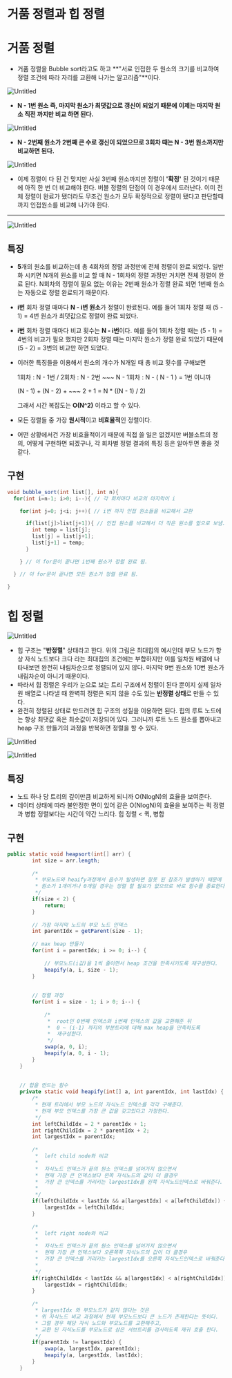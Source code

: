 # 거품 정렬과 힙 정렬

# 거품 정렬

- 거품 정렬을 Bubble sort라고도 하고 **"서로 인접한 두 원소의 크기를 비교하여 정렬 조건에 따라 자리를 교환해 나가는 알고리즘"**이다.

![Untitled](%E1%84%80%E1%85%A5%E1%84%91%E1%85%AE%E1%86%B7%20%E1%84%8C%E1%85%A5%E1%86%BC%E1%84%85%20b1a35/Untitled.png)

- **N - 1번 원소 즉, 마지막 원소가 최댓값으로 갱신이 되었기 때문에 이제는 마지막 원소 직전 까지만 비교 하면 된다.**

![Untitled](%E1%84%80%E1%85%A5%E1%84%91%E1%85%AE%E1%86%B7%20%E1%84%8C%E1%85%A5%E1%86%BC%E1%84%85%20b1a35/Untitled%201.png)

- **N - 2번째 원소가 2번째 큰 수로 갱신이 되었으므로 3회차 때는 N - 3번 원소까지만 비교하면 된다.**

![Untitled](%E1%84%80%E1%85%A5%E1%84%91%E1%85%AE%E1%86%B7%20%E1%84%8C%E1%85%A5%E1%86%BC%E1%84%85%20b1a35/Untitled%202.png)

- 이제 정렬이 다 된 건  맞지만 사실 3번째 원소까지만 정렬이 **'확정'** 된 것이기 때문에 아직 한 번 더 비교해야 한다. 버블 정렬의 단점이 이 경우에서 드러난다. 이미 전체 정렬이 완료가 됐더라도 무조건 원소가 모두 확정적으로 정렬이 됐다고 판단할때 까지 인접원소를 비교해 나가야 한다.

 ****

![Untitled](%E1%84%80%E1%85%A5%E1%84%91%E1%85%AE%E1%86%B7%20%E1%84%8C%E1%85%A5%E1%86%BC%E1%84%85%20b1a35/Untitled%203.png)

## 특징

- **5**개의 원소를 비교하는데 총 4회차의 정렬 과정만에 전체 정렬이 완료 되었다. 일반화 시키면 N개의 원소를 비교 할 때 N - 1회차의 정렬 과정만 거치면 전체 정렬이 완료 된다. N회차의 정렬이 필요 없는 이유는 2번째 원소가 정렬 완료 되면 1번째 원소는 자동으로 정렬 완료되기 때문이다.
- **i번** 회차 정렬 때마다 **N - i번 원소**가 정렬이 완료된다. 예를 들어 1회차 정렬 때 (5 - 1)  = 4번 원소가 최댓값으로 정렬이 완료 되었다.
- **i번** 회차 정렬 때마다 비교 횟수는 **N - i번**이다. 예를 들어 1회차 정렬 때는 (5 - 1) = 4번의 비교가 필요 했지만 2회차 정렬 때는 마지막 원소가 정렬 완료 되었기 때문에 (5 - 2) = 3번의 비교만 하면 되었다.
- 이러한 특징들을 이용해서 원소의 개수가 N개일 때 총 비교 횟수를 구해보면
    
    1회차 : N - 1번 / 2회차 : N - 2번 ~~~ N - 1회차 : N - ( N - 1 ) = 1번 이니까
    
    (N - 1) + (N - 2) + ~~~ 2 + 1 = N * ((N - 1) / 2)
    
    그래서 시간 복잡도는 **O(N^2)** 이라고 할 수 있다. 
    
- 모든 정렬들 중 가장 **원시적**이고 **비효율적**인 정렬이다.
- 어떤 상황에서건 가장 비효율적이기 때문에 직접 쓸 일은 없겠지만 버블소트의 정의, 어떻게 구현하면 되겠구나, 각 회차별 정렬 결과의 특징 등은 알아두면 좋을 것 같다.

## 구현

```java
void bubble_sort(int list[], int n){
  for(int i=n-1; i>0; i--){ // 각 회차마다 비교의 마지막이 i

    for(int j=0; j<i; j++){ // i번 까지 인접 원소들을 비교해서 교환

      if(list[j]>list[j+1]){ // 인접 원소를 비교해서 더 작은 원소를 앞으로 보냄.
        int temp = list[j];
        list[j] = list[j+1];
        list[j+1] = temp;
      }

    } // 이 for문이 끝나면 i번째 원소가 정렬 완료 됨.

  } // 이 for문이 끝나면 모든 원소가 정렬 완료 됨.

}
```

# 힙 정렬

![Untitled](%E1%84%80%E1%85%A5%E1%84%91%E1%85%AE%E1%86%B7%20%E1%84%8C%E1%85%A5%E1%86%BC%E1%84%85%20b1a35/Untitled%204.png)

- 힙 구조는 "**반정렬**" 상태라고 한다. 위의 그림은 최대힙의 예시인데 부모 노드가 항상 자식 노드보다 크다 라는 최대힙의 조건에는 부합하지만 이를 일차원 배열에 나타내보면 완전히 내림차순으로 정렬되어 있지 않다. 마지막 9번 원소와 10번 원소가 내림차순이 아니기 때문이다.
- 따라서 힙 정렬은 우리가 눈으로 보는 트리 구조에서 정렬이 된다 뿐이지 실제 일차원 배열로 나타낼 때 완벽히 정렬은 되지 않을 수도 있는 **반정렬 상태**로 만들 수 있다.
- 완전히 정렬된 상태로 만드려면 힙 구조의 성질을 이용하면 된다. 힙의 루트 노드에는 항상 최댓값 혹은 최솟값이 저장되어 있다. 그러니까 루트 노드 원소를 뽑아내고 heap 구조 만들기의 과정을 반복하면 정렬을 할 수 있다.

![Untitled](%E1%84%80%E1%85%A5%E1%84%91%E1%85%AE%E1%86%B7%20%E1%84%8C%E1%85%A5%E1%86%BC%E1%84%85%20b1a35/Untitled%205.png)

![Untitled](%E1%84%80%E1%85%A5%E1%84%91%E1%85%AE%E1%86%B7%20%E1%84%8C%E1%85%A5%E1%86%BC%E1%84%85%20b1a35/Untitled%206.png)

## 특징

- 노드 하나 당 트리의 깊이만큼 비교하게 되니까 O(NlogN)의 효율을 보여준다.
- 데이터 상태에 따라 불안정한 면이 있어 같은 O(NlogN)의 효율을 보여주는 퀵 정렬과 병합 정렬보다는 시간이 약간 느리다. 힙 정렬 < 퀵, 병합

## 구현

```java
public static void heapsort(int[] arr) {
		int size = arr.length;
 
		/*
		 * 부모노드와 heaify과정에서 음수가 발생하면 잘못 된 참조가 발생하기 때문에
		 * 원소가 1개이거나 0개일 경우는 정렬 할 필요가 없으므로 바로 함수를 종료한다.
		 */
		if(size < 2) {
			return;
		}
 
		// 가장 마지막 노드의 부모 노드 인덱스 
		int parentIdx = getParent(size - 1);
		
		// max heap 만들기
		for(int i = parentIdx; i >= 0; i--) {
 
			// 부모노드(i값)을 1씩 줄이면서 heap 조건을 만족시키도록 재구성한다.
			heapify(a, i, size - 1);
		}
 
 
		// 정렬 과정
		for(int i = size - 1; i > 0; i--) {
			
			/*
			 *  root인 0번째 인덱스와 i번째 인덱스의 값을 교환해준 뒤
			 *  0 ~ (i-1) 까지의 부분트리에 대해 max heap을 만족하도록
			 *  재구성한다.
			 */
			swap(a, 0, i);
			heapify(a, 0, i - 1);
		}
	}
 
 
	// 힙을 만드는 함수
	private static void heapify(int[] a, int parentIdx, int lastIdx) {
		/*
		 * 현재 트리에서 부모 노드의 자식노드 인덱스를 각각 구해준다.
		 * 현재 부모 인덱스를 가장 큰 값을 갖고있다고 가정한다.
		 */
		int leftChildIdx = 2 * parentIdx + 1;
		int rightChildIdx = 2 * parentIdx + 2;
		int largestIdx = parentIdx;
		
		/*
		 *  left child node와 비교
		 *  
		 *  자식노드 인덱스가 끝의 원소 인덱스를 넘어가지 않으면서
		 *  현재 가장 큰 인덱스보다 왼쪽 자식노드의 값이 더 클경우
		 *  가장 큰 인덱스를 가리키는 largestIdx를 왼쪽 자식노드인덱스로 바꿔준다.
		 *  
		 */
		if(leftChildIdx < lastIdx && a[largestIdx] < a[leftChildIdx]) {
			largestIdx = leftChildIdx;
		}
		
		/*
		 *  left right node와 비교
		 *  
		 *  자식노드 인덱스가 끝의 원소 인덱스를 넘어가지 않으면서
		 *  현재 가장 큰 인덱스보다 오른쪽쪽 자식노드의 값이 더 클경우
		 *  가장 큰 인덱스를 가리키는 largestIdx를 오른쪽 자식노드인덱스로 바꿔준다.
		 *  
		 */
		if(rightChildIdx < lastIdx && a[largestIdx] < a[rightChildIdx]) {
			largestIdx = rightChildIdx;
		}
		
		/*
		 * largestIdx 와 부모노드가 같지 않다는 것은
		 * 위 자식노드 비교 과정에서 현재 부모노드보다 큰 노드가 존재한다는 뜻이다.
		 * 그럴 경우 해당 자식 노드와 부모노드를 교환해주고,
		 * 교환 된 자식노드를 부모노드로 삼은 서브트리를 검사하도록 재귀 호출 한다.
		 */
		if(parentIdx != largestIdx) {
			swap(a, largestIdx, parentIdx);
			heapify(a, largestIdx, lastIdx);
		}
	}
```
